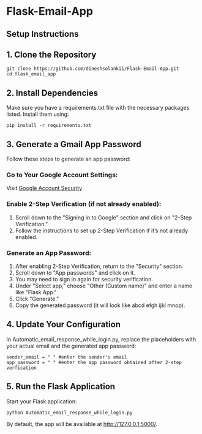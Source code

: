 # Flask-Email-App

## Setup Instructions

## 1. Clone the Repository
```
git clone https://github.com/dineshsolankii/Flask-Email-App.git
cd flask_email_app
```

## 2. Install Dependencies
Make sure you have a requirements.txt file with the necessary packages listed. Install them using:
```
pip install -r requirements.txt
```

## 3. Generate a Gmail App Password
Follow these steps to generate an app password:
### Go to Your Google Account Settings:
Visit [Google Account Security](https://myaccount.google.com)
### Enable 2-Step Verification (if not already enabled):
1. Scroll down to the "Signing in to Google" section and click on "2-Step Verification."
2. Follow the instructions to set up 2-Step Verification if it’s not already enabled.
### Generate an App Password:
1. After enabling 2-Step Verification, return to the "Security" section.
2. Scroll down to "App passwords" and click on it.
3. You may need to sign in again for security verification.
4. Under "Select app," choose "Other (Custom name)" and enter a name like "Flask App."
5. Click "Generate."
6. Copy the generated password (it will look like abcd efgh ijkl mnop).

## 4. Update Your Configuration
In Automatic_email_response_while_login.py, replace the placeholders with your actual email and the generated app password:
```
sender_email = " " #enter the sender's email
app_password = " " #enter the app password obtained after 2-step verfication
```

## 5. Run the Flask Application
Start your Flask application:
```
python Automatic_email_response_while_login.py
```
By default, the app will be available at http://127.0.0.1:5000/.
